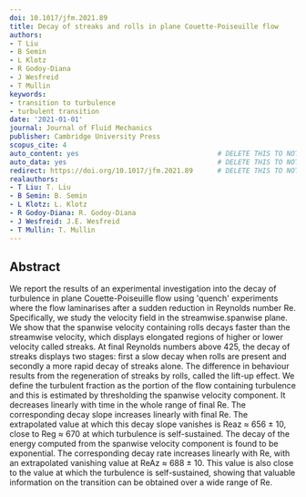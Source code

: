 ```yaml
---
doi: 10.1017/jfm.2021.89
title: Decay of streaks and rolls in plane Couette-Poiseuille flow
authors:
- T Liu
- B Semin
- L Klotz
- R Godoy-Diana
- J Wesfreid
- T Mullin
keywords:
- transition to turbulence
- turbulent transition
date: '2021-01-01'
journal: Journal of Fluid Mechanics
publisher: Cambridge University Press
scopus_cite: 4
auto_content: yes                                  # DELETE THIS TO NOT AUTO GENERATE CONTENT
auto_data: yes                                     # DELETE THIS TO NOT AUTO GENERATE METADATA
redirect: https://doi.org/10.1017/jfm.2021.89      # DELETE THIS TO NOT REDIRECT
realauthors:
- T Liu: T. Liu
- B Semin: B. Semin
- L Klotz: L. Klotz
- R Godoy-Diana: R. Godoy-Diana
- J Wesfreid: J.E. Wesfreid
- T Mullin: T. Mullin
---
```



## Abstract
We report the results of an experimental investigation into the decay of turbulence in plane Couette-Poiseuille flow using 'quench' experiments where the flow laminarises after a sudden reduction in Reynolds number Re. Specifically, we study the velocity field in the streamwise.spanwise plane. We show that the spanwise velocity containing rolls decays faster than the streamwise velocity, which displays elongated regions of higher or lower velocity called streaks. At final Reynolds numbers above 425, the decay of streaks displays two stages: first a slow decay when rolls are present and secondly a more rapid decay of streaks alone. The difference in behaviour results from the regeneration of streaks by rolls, called the lift-up effect. We define the turbulent fraction as the portion of the flow containing turbulence and this is estimated by thresholding the spanwise velocity component. It decreases linearly with time in the whole range of final Re. The corresponding decay slope increases linearly with final Re. The extrapolated value at which this decay slope vanishes is Reaz ≈ 656 ± 10, close to Reg ≈ 670 at which turbulence is self-sustained. The decay of the energy computed from the spanwise velocity component is found to be exponential. The corresponding decay rate increases linearly with Re, with an extrapolated vanishing value at ReAz ≈ 688 ± 10. This value is also close to the value at which the turbulence is self-sustained, showing that valuable information on the transition can be obtained over a wide range of Re.
